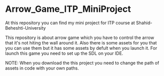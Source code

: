 # Arrow_Game_ITP_MiniProject
At this repository you can find my mini project for ITP course at Shahid-Beheshti-University

This repository is about arrow game which you have to control the arrow that it's not hiting the wall around it.
Also there is some assets for you that you can use them but it has some assets by defult when you launch it.
For launch this game you need to set up the SDL on your IDE.

NOTE: When you download the this project you need to change the path of assets in code with your own paths.
